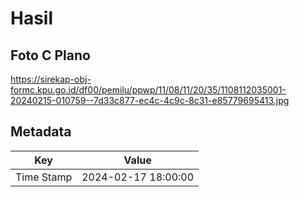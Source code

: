 # Hasil

## Foto C Plano

https://sirekap-obj-formc.kpu.go.id/df00/pemilu/ppwp/11/08/11/20/35/1108112035001-20240215-010759--7d33c877-ec4c-4c9c-8c31-e85779695413.jpg


## Metadata

| Key        | Value               |
| ---------- | ------------------- |
| Time Stamp | 2024-02-17 18:00:00 |



